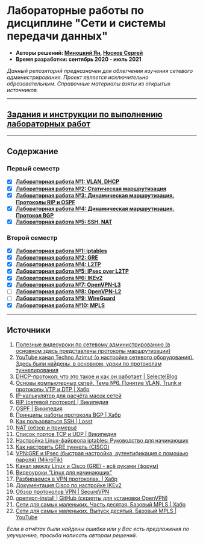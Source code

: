 # Лабораторные работы по дисциплине "Сети и системы передачи данных"

* **Авторы решений: [Миноцкий Ян](https://github.com/Yan-Minotskiy), [Носков Сергей](https://github.com/Sergey-Noskov)**
* **Время разработки: сентябрь 2020 - июль 2021**

*Данный репозиторий предназначен для облегчения изучения сетевого администрирования. Проект является исключительно образовательным. Справочные материалы взяты из открытых источников.*

---

## [Задания и инструкции по выполнению лабораторных работ](https://hackmd.io/@sadykovildar/B16xYzRmw)

---

## Содержание

### Первый семестр

- [x] [**Лабораторная работа №1: VLAN, DHCP**](./VLAN,%20DHCP.md)
- [x] [**Лабораторная работа №2: Статическая маршрутизация**](./static_routing.md)
- [x] [**Лабораторная работа №3: Динамическая маршрутизация. Протоколы RIP и OSPF**](./RIP,%20OSPF.md)
- [x] [**Лабораторная работа №4: Динамическая маршрутизация. Протокол BGP**](./BGP.md)
- [x] [**Лабораторная работа №5: SSH, NAT**](./SSH,%20NAT.md)

### Второй семестр

- [x] [**Лабораторная работа №1: iptables**](iptables.md)
- [x] [**Лабораторная работа №2: GRE**](GRE.md)
- [x] [**Лабораторная работа №4: L2TP**](L2TP.md)
- [x] [**Лабораторная работа №5: IPsec over L2TP**](L2TP.md#настройка-ipsec)
- [x] [**Лабораторная работа №6: IKEv2**](IKEv2.md)
- [x] [**Лабораторная работа №7: OpenVPN-L3**](OpenVPN-L3.md)
- [ ] [**Лабораторная работа №8: OpenVPN-L2**](OpenVPN-L2.md)
- [ ] [**Лабораторная работа №9: WireGuard**](WireGuard.md)
- [x] [**Лабораторная работа №10: MPLS**](MPLS.md)

---

## Источники
1. [Полезные видеоуроки по сетевому администрированию (в основном здесь представлены протоколы маршрутизации)](https://www.youtube.com/watch?v=Y4l8ScRLrf4&list=PLtPJ9lKvJ4oh_w4_jtRnKE11aqeRldCFI)
2. [YouTube канал Techno Azimut (о настройке сетевого оборудования). Здесь были найдены, в основном, уроки по протоколам туннелирования](https://www.youtube.com/channel/UCZdi13zUUHa-3rTG3CMVfzQ)
3. [DHCP-протокол: что это такое и как он работает | SelectelBlog](https://selectel.ru/blog/dhcp-protocol/)
4. [Основы компьютерных сетей. Тема №6. Понятие VLAN, Trunk и протоколы VTP и DTP | Хабр](https://habr.com/ru/post/319080/)
5. [IP-калькулятор для расчёта масок сетей](https://ip-calculator.ru/)
6. [RIP (сетевой протокол) | Википедия](https://ru.wikipedia.org/wiki/RIP_(%D1%81%D0%B5%D1%82%D0%B5%D0%B2%D0%BE%D0%B9_%D0%BF%D1%80%D0%BE%D1%82%D0%BE%D0%BA%D0%BE%D0%BB))
7. [OSPF | Википедия](https://ru.wikipedia.org/wiki/OSPF)
8. [Принципы работы протокола BGP | Хабр](https://habr.com/ru/post/450814/)
9. [Как пользоваться SSH | Losst](https://losst.ru/kak-polzovatsya-ssh)
10. [NAT (обзор и примеры)](https://k.psu.ru/wiki/NAT_(%D0%BE%D0%B1%D0%B7%D0%BE%D1%80_%D0%B8_%D0%BF%D1%80%D0%B8%D0%BC%D0%B5%D1%80%D1%8B))
11. [Список портов TCP и UDP | Википедия](https://ru.wikipedia.org/wiki/%D0%A1%D0%BF%D0%B8%D1%81%D0%BE%D0%BA_%D0%BF%D0%BE%D1%80%D1%82%D0%BE%D0%B2_TCP_%D0%B8_UDP)
12. [Настройка Linux-файрвола iptables: Руководство для начинающих](https://1cloud.ru/help/linux/nastrojka_linus-firewall_iptables)
13. [Как настроить GRE туннель (CISCO)](https://community.cisco.com/t5/%D0%B1%D0%B5%D0%B7%D0%BE%D0%BF%D0%B0%D1%81%D0%BD%D0%BE%D1%81%D1%82%D1%8C-%D0%B4%D0%BE%D0%BA%D1%83%D0%BC%D0%B5%D0%BD%D1%82%D1%8B-security/%D0%BA%D0%B0%D0%BA-%D0%BD%D0%B0%D1%81%D1%82%D1%80%D0%BE%D0%B8%D1%82%D1%8C-gre-%D1%82%D1%83%D0%BD%D0%BD%D0%B5%D0%BB%D1%8C/ta-p/3145690)
14. [VPN:GRE и IPsec (быстрая настройка, аутентификация с помощью пароля) (MikroTik)](https://mikrotik.wiki/wiki/VPN:GRE_%D0%B8_IPsec_\(%D0%B1%D1%8B%D1%81%D1%82%D1%80%D0%B0%D1%8F_%D0%BD%D0%B0%D1%81%D1%82%D1%80%D0%BE%D0%B9%D0%BA%D0%B0,_%D0%B0%D1%83%D1%82%D0%B5%D0%BD%D1%82%D0%B8%D1%84%D0%B8%D0%BA%D0%B0%D1%86%D0%B8%D1%8F_%D1%81_%D0%BF%D0%BE%D0%BC%D0%BE%D1%89%D1%8C%D1%8E_%D0%BF%D0%B0%D1%80%D0%BE%D0%BB%D1%8F\)#.D0.9D.D0.B0.D1.81.D1.82.D1.80.D0.BE.D0.B9.D0.BA.D0.B0_.D0.BF.D0.B5.D1.80.D0.B2.D0.BE.D0.B3.D0.BE_.D0.BC.D0.B0.D1.80.D1.88.D1.80.D1.83.D1.82.D0.B8.D0.B7.D0.B0.D1.82.D0.BE.D1.80.D0.B0)
15. [Канал между Linux и Cisco (GRE) - всё руками (форум)](https://forum.cz6.ru/viewtopic.php?t=152)
16. [Видеоуроки "Linux для начинающих"](https://www.youtube.com/watch?v=fTtr1t7uWvU&list=PLcDkQ2Au8aVNMLee8b3RN1QXX0ZBZOYJV&index=5)
17. [Разбираемся в VPN протоколах. | Хабр](https://habr.com/ru/company/dsec/blog/499718/)
18. [Документация Cisco по настройке IKEv2](https://www.cisco.com/en/US/docs/ios-xml/ios/sec_conn_ikevpn/configuration/15-1mt/Configuring_Internet_Key_Exchange_Version_2.html)  
19. [Обзор протоколов VPN | SecureVPN](https://www.securevpn.pro/rus/blog/view/5?url=rus%2Fblog%2Fview%2F5)
20. [openvpn-install | GitHub (cкрипты для установки OpenVPN)](https://github.com/angristan/openvpn-install)
21. [Сети для самых маленьких. Часть десятая. Базовый MPLS | Хабр](https://habr.com/ru/post/246425/)
22. [Сети для самых маленьких. Выпуск десятый. Базовый MPLS | YouTube](https://www.youtube.com/watch?v=hZyfM4UZDac)

*Если в отчётах были найдены ошибки или у Вас есть предложения по улучшению, просьба написать авторам решений.*